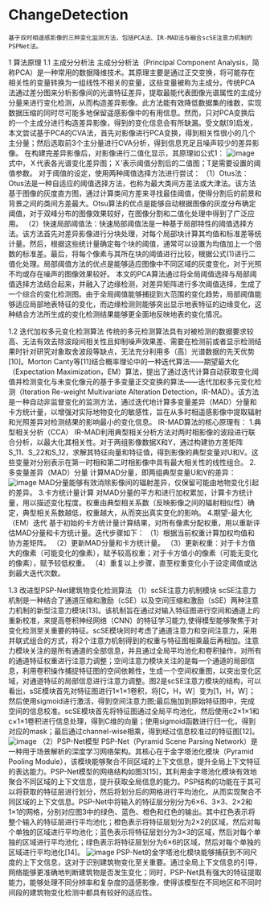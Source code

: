 # ChangeDetection
    基于双时相遥感影像的三种变化监测方法，包括PCA法、IR-MAD法与融合scSE注意力机制的PSPNet法。
1 算法原理
 1.1 主成分分析法
    主成分分析法（Principal Component Analysis，简称PCA）是一种常用的数据降维技术。其原理主要是通过正交变换，将可能存在相关性的变量转换为一组线性不相关的变量，这些变量被称为主成分。传统PCA法通过差分图来分析影像间的光谱特征差异，提取最能代表图像光谱属性的主成分分量来进行变化检测，从而构造差异影像。此方法能有效降低数据集的维数，实现数据压缩的同时尽可能多地保留遥感影像中的有用信息。然而，只对PCA变换后的一个主成分进行构造差异影像，得到的变化信息会有所缺漏。受文献[9]启发，本文尝试基于PCA的CVA法，首先对影像进行PCA变换，得到相关性很小的几个主分量；然后选取前3个主分量进行CVA分析，得到信息充足且噪声较少的差异影像。
在构建完差异影像后，对影像进行二值化显示，其原理如公式1：
![image](https://github.com/user-attachments/assets/c1f78c9e-92ff-4098-a30a-2279b1d122c2)
     式中，Ｘ代表各光谱变化差异图；Ｘ′表示阈值分割后的二值图；T是需要设置的阈值参数。
     对于阈值的设定，使用两种阈值选择方法进行尝试：
（1）Otus法：Otus法是一种自适应的阈值选择方法，也称为最大类间方差法或大津法。该方法基于图像的灰度直方图，通过计算类间方差来寻找最佳阈值，使得分割后的前景和背景之间的类间方差最大。Otsu算法的优点是能够自动根据图像的灰度分布确定阈值，对于双峰分布的图像效果较好，在图像分割和二值化处理中得到了广泛应用。
（2）快速局部阈值法：快速局部阈值法是一种基于局部特性的阈值选择方法。该方法首先对差异影像进行分块处理，对每个局部块计算其均值和标准差等统计量。然后，根据这些统计量确定每个块的阈值，通常可以设置为均值加上一个倍数的标准差。最后，将每个像素与其所在块的阈值进行比较，根据公式(1)进行二值化处理。局部阈值方法的优点是能够适应图像中不同区域的灰度变化，对于光照不均或存在噪声的图像效果较好。
本文的PCA算法通过将全局阈值选择与局部阈值选择方法结合起来，并融入了边缘检测，对差异矩阵进行多次阈值选择，生成了一个综合的变化检测图。由于全局阈值能够捕捉到大范围的变化趋势，局部阈值能够适应局部地表特征的变化，而边缘检测则能够突出显示地表特征的边缘变化，这种结合方法所生成的变化检测结果能够更全面地反映地表的变化情况。

 1.2 迭代加权多元变化检测算法
    传统的多元检测算法具有对被检测的数据要求较高、无法有效去除波段间相关性且抑制噪声效果差、需要在检测前或者显示检测结果时针对研究对象取舍波段等缺点，无法充分利用多（高）光谱数据的先天优势[10]。Morton Canty等[11]结合概率理论中的一种迭代算法——期望最大化（Expectation Maximization，EM）算法，提出了通过迭代计算自动获取变化阈值并检测变化与未变化像元的基于多变量正交变换的算法——迭代加权多元变化检测（Iteration Re-weight Multivariate Alteration Detection，IR-MAD）。该方法是一种自动非监督变化的监测方法，通过迭代地计算多变量差异（MAD）分量和卡方统计量，以增强对实际地物变化的敏感性，旨在从多时相遥感影像中提取辐射和光照差异对检测结果的影响最小的变化信息。
    IR-MAD算法的核心原理有：
1.典型相关分析（CCA）
    IR-MAD利用典型相关分析方法对两时相影像的波段进行联合分析，以最大化其相关性。对于两组影像数据X和Y，通过构建协方差矩阵S_11、S_22和S_12，求解其特征向量和特征值，得到影像的典型变量对U和V。这些变量对分别表示在第一时相和第二时相影像中具有最大相关性的线性组合。
2.多变量差异（MAD）分量
    计算MAD分量，即两组典型变量U和V的差异：
![image](https://github.com/user-attachments/assets/59b9112b-8e78-4a8b-8e84-8b9b05274f8e)
MAD分量能够有效消除影像间的辐射差异，仅保留可能由地物变化引起的差异。
3.卡方统计量计算
    对MAD分量的平方和进行加权累加，计算卡方统计量，用以描述变化程度。权重由典型相关系数（反映影像之间的辐射相似性）确定，典型相关系数越低，权重越大，从而突出真实变化的影响。
4.期望-最大化（EM）迭代
    基于初始的卡方统计量计算结果，对所有像素分配权重，用以重新评估MAD分量和卡方统计量。迭代步骤如下：
	（1）根据当前权重计算加权均值和协方差矩阵。
	（2）更新MAD分量和卡方统计量。
	（3）更新权重：对于卡方值大的像素（可能变化的像素），赋予较高权重；对于卡方值小的像素（可能无变化的像素），赋予较低权重。
	（4）重复以上步骤，直至权重变化小于设定阈值或达到最大迭代次数。

1.3 改进型PSP-Net建筑物变化检测算法
（1）scSE注意力机制模块
    scSE注意力机制是一种结合了通道压缩和激励（cSE）以及空间压缩和激励（sSE）两种注意力机制的新型注意力模块[13]。该机制旨在通过对输入特征图进行空间和通道上的重新校准，来提高卷积神经网络（CNN）的特征学习能力,使得模型能够聚焦于对变化检测至关重要的特征。scSE模块同时考虑了通道注意力和空间注意力，采用并联式组合的方式，将2个注意力机制得到的权重与特征图相乘最后再相加。注意力模块关注的是所有通道的全部信息，并且通过全局平均池化和卷积操作，对所有的通道特征权重进行注意力调整；空间注意力模块关注的是每一个通道的局部信息，利用卷积操作捕捉特征图的空间依赖性，生成一个空间权重图，以突出变化区域，对通道特征的局部信息进行注意力调整。图2是scSE注意力模块的结构，可以看出，sSE模块首先对特征图进行1×1×1卷积，将[C，H，W］变为[1，H，W］；然后使用sigmoid进行激活，得到空间注意力图;最后施加到原始特征图中，完成空间的信息校准。scSE模块首先将特征图通过全局平均池化，然后使用c2×1×1和c×1×1卷积进行信息处理，得到C维的向量；使用sigmoid函数进行归一化，得到对应的mask；最后通过channel-wise相乘，得到经过信息校准过的特征图[12]。
![image](https://github.com/user-attachments/assets/00dd7288-52e4-41d3-b4b6-0afbab9185b6)
（2）PSP-Net模型
    PSP-Net（Pyramid Scene Parsing Network）是一种用于场景解析的深度学习网络架构。其核心在于金字塔池化模块（Pyramid Pooling Module），该模块能够聚合不同区域的上下文信息，提升全局上下文特征的表达能力。PSP-Net模型的网络结构如图3[15]，其利用金字塔池化模块有效地聚合不同区域的上下文信息，提升获取全局信息的能力。PSP结构的功能在于其可以将获取的特征层进行划分，然后将划分后的网格进行平均池化，从而实现聚合不同区域的上下文信息。PSP-Net中将输入的特征层分别分为6×6、3×3、2×2和1×1的网格，分别对应图3中的绿色、蓝色、橙色和红色的输出。其中红色表示将整个输入的特征层进行平均池化；橙色表示将特征层划分为2×2的区域，然后对每个单独的区域进行平均池化；蓝色表示将特征层划分为3×3的区域，然后对每个单独的区域进行平均池化；绿色表示将特征层划分为6×6的区域，然后对每个单独的区域进行平均池化[14]。
![image](https://github.com/user-attachments/assets/51cf24ac-27a6-4744-a704-bdb2911a93d3)
    PSP-Net的金字塔池化模块能够捕获到不同尺度的上下文信息，这对于识别建筑物变化至关重要。通过全局上下文信息的引导，网络能够更准确地判断建筑物是否发生变化；同时，PSP-Net具有强大的特征提取能力，能够处理不同分辨率和复杂度的遥感影像，使得该模型在不同地区和不同时间段的建筑物变化检测中都具有较好的适应性。
